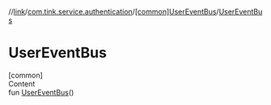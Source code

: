 //[link](../../index.md)/[com.tink.service.authentication](../index.md)/[[common]UserEventBus](index.md)/[UserEventBus](-user-event-bus.md)



# UserEventBus  
[common]  
Content  
fun [UserEventBus](-user-event-bus.md)()  



